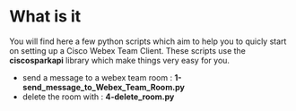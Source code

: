 # What is it #

You will find here a few python scripts which aim to help you to quicly start on setting up a Cisco Webex Team Client.
These scripts use the **ciscosparkapi** library which make things very easy for you.

- send a message to a webex team room : **1-send_message_to_Webex_Team_Room.py**
- delete the room with : **4-delete_room.py**

